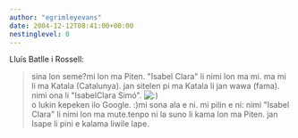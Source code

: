 ```yaml
---
author: "egrimleyevans"
date: 2004-12-12T08:41:00+00:00
nestinglevel: 0
---
```

Lluís Batlle i Rossell:
> sina lon seme?mi lon ma Piten.
> "Isabel Clara" li nimi lon ma mi. ma mi li ma Katala (Catalunya).
> jan sitelen pi ma Katala li jan wawa (fama). nimi ona li "IsabelClara Simó". ![:)](images/smilies/icon_e_smile.gif "Smile")\
> o lukin kepeken ilo Google. :)mi sona ala e ni. mi pilin e ni: nimi "Isabel Clara" li nimi lon ma mute.tenpo ni la suno li kama lon ma Piten. jan Isape li pini e kalama liwile lape.
